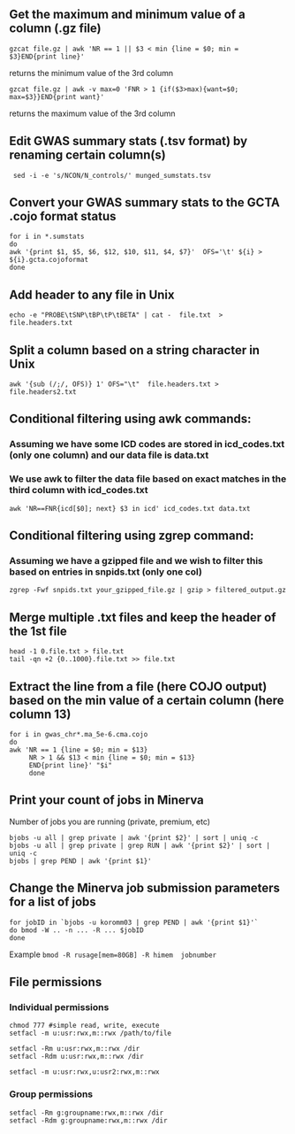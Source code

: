
## Get the maximum and minimum value of a column (.gz file) 

```
gzcat file.gz | awk 'NR == 1 || $3 < min {line = $0; min = $3}END{print line}'
```
returns the minimum value of the 3rd column

```
gzcat file.gz | awk -v max=0 'FNR > 1 {if($3>max){want=$0; max=$3}}END{print want}'
```
returns the maximum value of the 3rd column


## Edit GWAS summary stats (.tsv format) by renaming certain column(s)

```
 sed -i -e 's/NCON/N_controls/' munged_sumstats.tsv
```

## Convert your GWAS summary stats to the GCTA .cojo format status

```
for i in *.sumstats
do
awk '{print $1, $5, $6, $12, $10, $11, $4, $7}'  OFS='\t' ${i} > ${i}.gcta.cojoformat
done
```


## Add header to any file in Unix

```
echo -e "PROBE\tSNP\tBP\tP\tBETA" | cat -  file.txt  >  file.headers.txt 
```

## Split a column based on a string character in Unix

```
awk '{sub (/;/, OFS)} 1' OFS="\t"  file.headers.txt >  file.headers2.txt
```

## Conditional filtering using awk commands:
### Assuming we have some ICD codes are stored in icd_codes.txt (only one column) and our data file is data.txt
### We use awk to filter the data file based on exact matches in the third column with icd_codes.txt

```
awk 'NR==FNR{icd[$0]; next} $3 in icd' icd_codes.txt data.txt
```

## Conditional filtering using zgrep command:
### Assuming we have a gzipped file and we wish to filter this based on entries in snpids.txt (only one col)

```
zgrep -Fwf snpids.txt your_gzipped_file.gz | gzip > filtered_output.gz
```

## Merge multiple .txt files and keep the header of the 1st file

```
head -1 0.file.txt > file.txt
tail -qn +2 {0..1000}.file.txt >> file.txt
```

## Extract the line from a file (here COJO output) based on the min value of a certain column (here column 13)

```
for i in gwas_chr*.ma_5e-6.cma.cojo
do
awk 'NR == 1 {line = $0; min = $13}
     NR > 1 && $13 < min {line = $0; min = $13}
     END{print line}' "$i"
     done
```

## Print your count of jobs in Minerva
Number of jobs you are running (private, premium, etc)

```
bjobs -u all | grep private | awk '{print $2}' | sort | uniq -c
bjobs -u all | grep private | grep RUN | awk '{print $2}' | sort | uniq -c
bjobs | grep PEND | awk '{print $1}'
```

## Change the Minerva job submission parameters for a list of jobs

```
for jobID in `bjobs -u koromm03 | grep PEND | awk '{print $1}'`
do bmod -W .. -n ... -R ... $jobID
done
```
Example ```bmod -R rusage[mem=80GB] -R himem  jobnumber```

## File permissions
### Individual permissions
```
chmod 777 #simple read, write, execute
setfacl -m u:usr:rwx,m::rwx /path/to/file

setfacl -Rm u:usr:rwx,m::rwx /dir
setfacl -Rdm u:usr:rwx,m::rwx /dir

setfacl -m u:usr:rwx,u:usr2:rwx,m::rwx
```

### Group permissions 
```
setfacl -Rm g:groupname:rwx,m::rwx /dir
setfacl -Rdm g:groupname:rwx,m::rwx /dir
```





